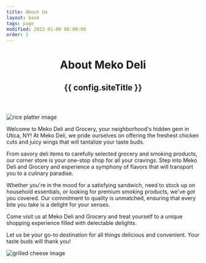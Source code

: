 ```yaml
---
title: About Us
layout: base
tags: page
modified: 2022-01-09 00:00:00
order: 1
---
```

 <header class="bg-green-800 mb-20">
      <h1 class="pt-16 md:pt-24 px-4 text-center">
        <span class="text-4xl md:text-8xl font-bold leading-none text-transparent bg-clip-text bg-gradient-to-r from-green-100 to-green-300 px-4">
         About Meko Deli
        </span>
      </h1>
      <h2 class="pt-6 pb-16 md:py-16 text-xl md:text-3xl font-bold text-center text-green-200 px-4 uppercase">
        {{ config.siteTitle }}    
      </h2>
    </header>

<div class="min-h-screen max-w-6xl mx-auto px-4 prose-lg">

<div class="md:grid grid-cols-6">

<div class="col-span-2">
<img src="/images/rice.jpg" class="mx-auto" alt="rice platter image">
</div>

<div class="col-span-4">
<p>Welcome to Meko Deli and Grocery, your neighborhood's hidden gem in Utica, NY! At Meko Deli, we pride ourselves on offering the freshest chicken cuts and juicy wings that will tantalize your taste buds. </p>
<p>From savory deli items to carefully selected grocery and smoking products, our corner store is your one-stop shop for all your cravings. Step into Meko Deli and Grocery and experience a symphony of flavors that will transport you to a culinary paradise. </p>
<p class="mb-20">Whether you're in the mood for a satisfying sandwich, need to stock up on household essentials, or looking for premium smoking products, we've got you covered. Our commitment to quality is unmatched, ensuring that every bite you take is a delight for your senses. </p>
</div>
</div>
<div class="md:grid grid-cols-6">



<div class="col-span-4">
<p>Come visit us at Meko Deli and Grocery and treat yourself to a unique shopping experience filled with delectable delights.</p>

<p>Let us be your go-to destination for all things delicious and convenient. Your taste buds will thank you!</p>
</div>

<div class="col-span-2">
<img src="/images/grilled-cheese.jpg" class="mx-auto" alt="grilled cheese image">
</div>

</div>

</div>